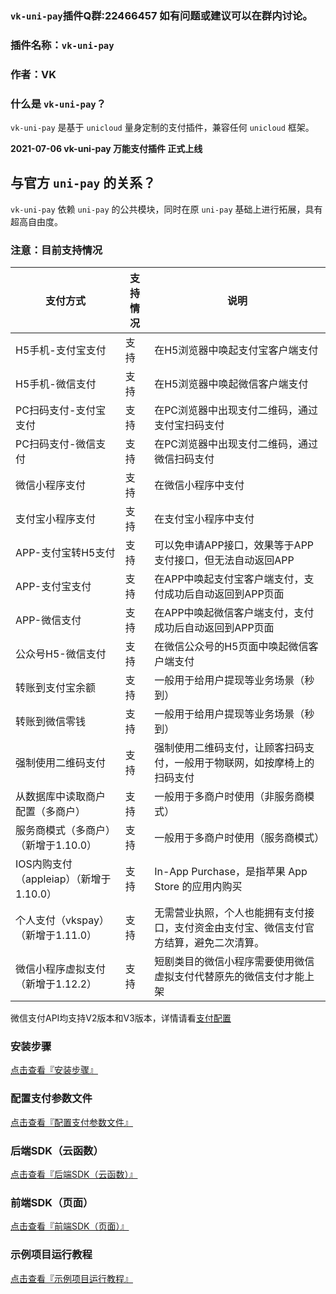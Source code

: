 ### `vk-uni-pay`插件Q群:22466457 如有问题或建议可以在群内讨论。
### 插件名称：`vk-uni-pay`
### 作者：VK

### 什么是 `vk-uni-pay`？

`vk-uni-pay` 是基于 `unicloud` 量身定制的支付插件，兼容任何 `unicloud` 框架。

**2021-07-06 vk-uni-pay 万能支付插件 正式上线**

## 与官方 `uni-pay` 的关系？

`vk-uni-pay` 依赖 `uni-pay` 的公共模块，同时在原 `uni-pay` 基础上进行拓展，具有超高自由度。

### 注意：目前支持情况

| 支付方式																| 支持情况| 说明																																		|
|---------------------------------				|--------	|---------																																|
| H5手机-支付宝支付												|  支持		| 在H5浏览器中唤起支付宝客户端支付																				|
| H5手机-微信支付													| 支持		| 在H5浏览器中唤起微信客户端支付																					|
| PC扫码支付-支付宝支付										|  支持		|  在PC浏览器中出现支付二维码，通过支付宝扫码支付													|
| PC扫码支付-微信支付											|  支持		|  在PC浏览器中出现支付二维码，通过微信扫码支付														|
| 微信小程序支付													|  支持		| 在微信小程序中支付																											|
| 支付宝小程序支付												|  支持		|  在支付宝小程序中支付																										|
| APP-支付宝转H5支付											|  支持		| 可以免申请APP接口，效果等于APP支付接口，但无法自动返回APP								|
| APP-支付宝支付													|  支持		| 在APP中唤起支付宝客户端支付，支付成功后自动返回到APP页面								|
| APP-微信支付														|  支持		|  在APP中唤起微信客户端支付，支付成功后自动返回到APP页面									|
| 公众号H5-微信支付												|  支持		| 在微信公众号的H5页面中唤起微信客户端支付																|
| 转账到支付宝余额												|  支持		| 一般用于给用户提现等业务场景（秒到）																		|
| 转账到微信零钱													|  支持		| 一般用于给用户提现等业务场景（秒到）																		|
| 强制使用二维码支付											|  支持		| 强制使用二维码支付，让顾客扫码支付，一般用于物联网，如按摩椅上的扫码支付|
| 从数据库中读取商户配置（多商户）				|  支持		| 一般用于多商户时使用（非服务商模式）																		|
| 服务商模式（多商户）（新增于1.10.0）		|  支持		| 一般用于多商户时使用（服务商模式）																			|
| IOS内购支付（appleiap）（新增于1.10.0）	|  支持		| In-App Purchase，是指苹果 App Store 的应用内购买	
| 个人支付（vkspay）（新增于1.11.0）	|  支持		| 无需营业执照，个人也能拥有支付接口，支付资金由支付宝、微信支付官方结算，避免二次清算。												|
| 微信小程序虚拟支付（新增于1.12.2）	|  支持		|短剧类目的微信小程序需要使用微信虚拟支付代替原先的微信支付才能上架									|

微信支付API均支持V2版本和V3版本，详情请看[支付配置](https://vkdoc.fsq.pub/vk-uni-pay/config.html)

### 安装步骤

[点击查看『安装步骤』](https://vkdoc.fsq.pub/vk-uni-pay/quickstart.html)

### 配置支付参数文件

[点击查看『配置支付参数文件』](https://vkdoc.fsq.pub/vk-uni-pay/config.html)

### 后端SDK（云函数）

[点击查看『后端SDK（云函数）』](https://vkdoc.fsq.pub/vk-uni-pay/uniCloud/createPayment.html)

### 前端SDK（页面）

[点击查看『前端SDK（页面）』](https://vkdoc.fsq.pub/vk-uni-pay/page/vk-uni-pay.html)

### 示例项目运行教程

[点击查看『示例项目运行教程』](https://vkdoc.fsq.pub/vk-uni-pay/example.html)
